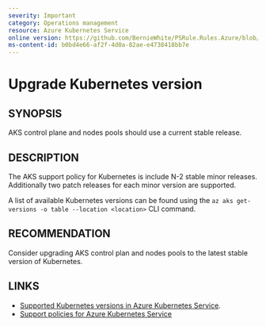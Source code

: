 ```yaml
---
severity: Important
category: Operations management
resource: Azure Kubernetes Service
online version: https://github.com/BernieWhite/PSRule.Rules.Azure/blob/master/docs/rules/en/Azure.AKS.Version.md
ms-content-id: b0bd4e66-af2f-4d0a-82ae-e4738418bb7e
---
```


# Upgrade Kubernetes version

## SYNOPSIS

AKS control plane and nodes pools should use a current stable release.

## DESCRIPTION

The AKS support policy for Kubernetes is include N-2 stable minor releases.
Additionally two patch releases for each minor version are supported.

A list of available Kubernetes versions can be found using the `az aks get-versions -o table --location <location>` CLI command.

## RECOMMENDATION

Consider upgrading AKS control plan and nodes pools to the latest stable version of Kubernetes.

## LINKS

- [Supported Kubernetes versions in Azure Kubernetes Service](https://docs.microsoft.com/en-us/azure/aks/supported-kubernetes-versions).
- [Support policies for Azure Kubernetes Service](https://docs.microsoft.com/en-us/azure/aks/support-policies)
